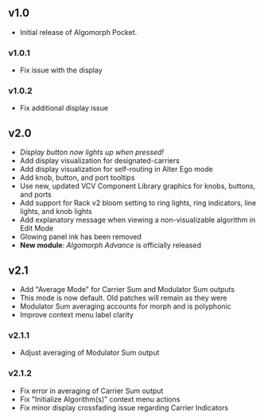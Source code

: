 ## v1.0
* Initial release of Algomorph Pocket. 
  
### v1.0.1
* Fix issue with the display  

### v1.0.2
* Fix additional display issue

## v2.0
* *Display button now lights up when pressed!* 
* Add display visualization for designated-carriers  
* Add display visualization for self-routing in Alter Ego mode  
* Add knob, button, and port tooltips  
* Use new, updated VCV Component Library graphics for knobs, buttons, and ports  
* Add support for Rack v2 bloom setting to ring lights, ring indicators, line lights, and knob lights  
* Add explanatory message when viewing a non-visualizable algorithm in Edit Mode
* Glowing panel ink has been removed
* **New module**: *Algomorph Advance*  is officially released

## v2.1
* Add "Average Mode" for Carrier Sum and Modulator Sum outputs
 * This mode is now default. Old patches will remain as they were
 * Modulator Sum averaging accounts for morph and is polyphonic
* Improve context menu label clarity

### v2.1.1
* Adjust averaging of Modulator Sum output

### v2.1.2
* Fix error in averaging of Carrier Sum output
* Fix "Initialize Algorithm(s)" context menu actions
* Fix minor display crossfading issue regarding Carrier Indicators